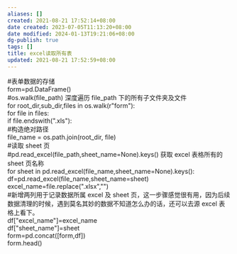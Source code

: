 ```yaml
---
aliases: []
created: 2021-08-21 17:52:14+08:00
date created: 2023-07-05T11:13:20+08:00
date modified: 2024-01-13T19:21:06+08:00
dg-publish: true
tags: []
title: excel读取所有表
updated: 2021-08-21 17:52:59+08:00
---
```


\#表单数据的存储  
form=pd.DataFrame()  
\#os.walk(file_path) 深度遍历 file_path 下的所有子文件夹及文件  
for root_dir,sub_dir,files in os.walk(r"form"):  
for file in files:  
if file.endswith(".xls"):  
\#构造绝对路径  
file_name = os.path.join(root_dir, file)  
\#读取 sheet 页  
\#pd.read_excel(file_path,sheet_name=None).keys() 获取 excel 表格所有的 sheet 页名称  
for sheet in pd.read_excel(file_name,sheet_name=None).keys():  
df=pd.read_excel(file_name,sheet_name=sheet)  
excel_name=file.replace(".xlsx","")  
\#新增两列用于记录数据所属 excel 及 sheet 页，这一步骤感觉很有用，因为后续数据清理的时候，遇到莫名其妙的数据不知道怎么办的话，还可以去源 excel 表格上看下。  
df\["excel_name"\]=excel_name  
df\["sheet_name"\]=sheet  
form=pd.concat(\[form,df\])  
form.head()